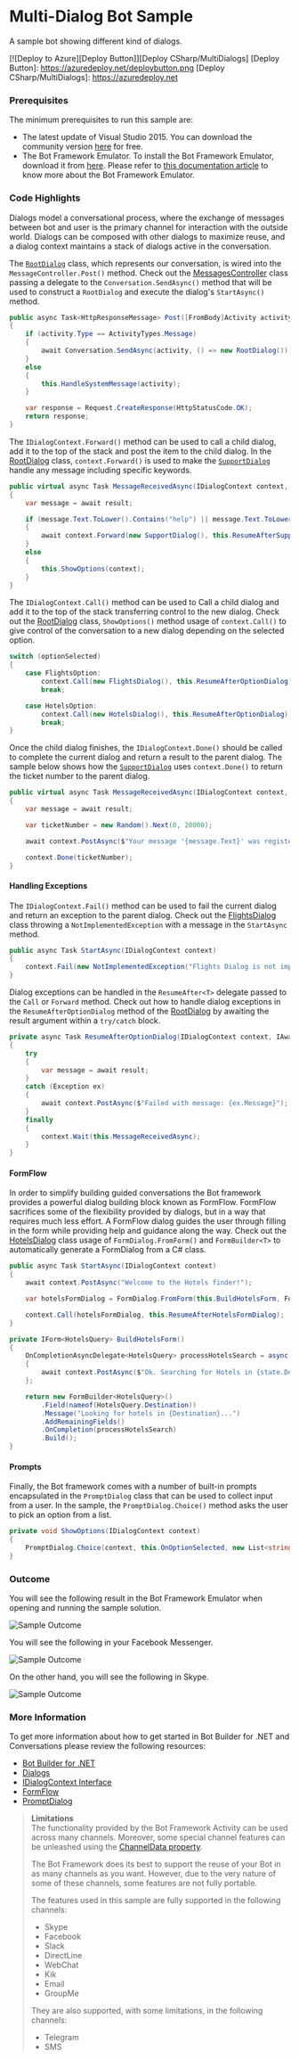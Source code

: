 # Multi-Dialog Bot Sample

A sample bot showing different kind of dialogs.

[![Deploy to Azure][Deploy Button]][Deploy CSharp/MultiDialogs]
[Deploy Button]: https://azuredeploy.net/deploybutton.png
[Deploy CSharp/MultiDialogs]: https://azuredeploy.net

### Prerequisites

The minimum prerequisites to run this sample are:
* The latest update of Visual Studio 2015. You can download the community version [here](http://www.visualstudio.com) for free.
* The Bot Framework Emulator. To install the Bot Framework Emulator, download it from [here](https://emulator.botframework.com/). Please refer to [this documentation article](https://github.com/microsoft/botframework-emulator/wiki/Getting-Started) to know more about the Bot Framework Emulator.

### Code Highlights

Dialogs model a conversational process, where the exchange of messages between bot and user is the primary channel for interaction with the outside world.
Dialogs can be composed with other dialogs to maximize reuse, and a dialog context maintains a stack of dialogs active in the conversation.

The [`RootDialog`](Dialogs/RootDialog.cs) class, which represents our conversation, is wired into the `MessageController.Post()` method. Check out the [MessagesController](Controllers/MessagesController.cs#L22) class passing a delegate to the `Conversation.SendAsync()` method that will be used to construct a `RootDialog` and execute the dialog's `StartAsync()` method.


````C#
public async Task<HttpResponseMessage> Post([FromBody]Activity activity)
{
    if (activity.Type == ActivityTypes.Message)
    {
        await Conversation.SendAsync(activity, () => new RootDialog());
    }
    else
    {
        this.HandleSystemMessage(activity);
    }

    var response = Request.CreateResponse(HttpStatusCode.OK);
    return response;
}
````

The `IDialogContext.Forward()` method can be used to call a child dialog, add it to the top of the stack and post the item to the child dialog. In the [RootDialog](Dialogs/RootDialog.cs#L28) class, `context.Forward()` is used to make the [`SupportDialog`](Dialogs/SupportDialog.cs) handle any message including specific keywords.


````C#
public virtual async Task MessageReceivedAsync(IDialogContext context, IAwaitable<IMessageActivity> result)
{
    var message = await result;

    if (message.Text.ToLower().Contains("help") || message.Text.ToLower().Contains("support") || message.Text.ToLower().Contains("problem"))
    {
        await context.Forward(new SupportDialog(), this.ResumeAfterSupportDialog, message, CancellationToken.None);
    }
    else
    {
        this.ShowOptions(context);
    }
}
````

The `IDialogContext.Call()` method can be used to Call a child dialog and add it to the top of the stack transferring control to the new dialog.
Check out the [RootDialog](Dialogs/RootDialog.cs#L47-L56) class, `ShowOptions()` method usage of `context.Call()` to give control of the conversation to a new dialog depending on the selected option.

````C#
switch (optionSelected)
{
    case FlightsOption:
        context.Call(new FlightsDialog(), this.ResumeAfterOptionDialog);
        break;

    case HotelsOption:
        context.Call(new HotelsDialog(), this.ResumeAfterOptionDialog);
        break;
}
````

Once the child dialog finishes, the `IDialogContext.Done()` should be called to complete the current dialog and return a result to the parent dialog. The sample below shows how the [`SupportDialog`](Dialogs/SupportDialog.cs#L24) uses `context.Done()` to return the ticket number to the parent dialog.

````C#
public virtual async Task MessageReceivedAsync(IDialogContext context, IAwaitable<IMessageActivity> result)
{
    var message = await result;

    var ticketNumber = new Random().Next(0, 20000);

    await context.PostAsync($"Your message '{message.Text}' was registered. Once we resolve it; we will get back to you.");

    context.Done(ticketNumber);
}
````

#### Handling Exceptions
The `IDialogContext.Fail()` method can be used to fail the current dialog and return an exception to the parent dialog. Check out the [FlightsDialog](Dialogs/FlightsDialog.cs#L11-L14) class throwing a `NotImplementedException` with a message in the `StartAsync` method.

````C#
public async Task StartAsync(IDialogContext context)
{
    context.Fail(new NotImplementedException("Flights Dialog is not implemented and is instead being used to show context.Fail"));
}
````

Dialog exceptions can be handled in the `ResumeAfter<T>` delegate passed to the `Call` or `Forward` method. Check out how to handle dialog exceptions in the `ResumeAfterOptionDialog` method of the [RootDialog](Dialogs/RootDialog.cs#L76-L83) by awaiting the result argument within a `try/catch` block.

````C#
private async Task ResumeAfterOptionDialog(IDialogContext context, IAwaitable<object> result)
{
    try
    {
        var message = await result;
    }
    catch (Exception ex)
    {
        await context.PostAsync($"Failed with message: {ex.Message}");
    }
    finally
    {
        context.Wait(this.MessageReceivedAsync);
    }
}
````

#### FormFlow
In order to simplify building guided conversations the Bot framework provides a powerful dialog building block known as FormFlow. FormFlow sacrifices some of the flexibility provided by dialogs, but in a way that requires much less effort. A FormFlow dialog guides the user through filling in the form while providing help and guidance along the way.
Check out the [HotelsDialog](Dialogs/HotelsDialog.cs#L19) class usage of `FormDialog.FromForm()` and `FormBuilder<T>` to automatically generate a FormDialog from a C# class.

````C#
public async Task StartAsync(IDialogContext context)
{
    await context.PostAsync("Welcome to the Hotels finder!");

    var hotelsFormDialog = FormDialog.FromForm(this.BuildHotelsForm, FormOptions.PromptInStart);

    context.Call(hotelsFormDialog, this.ResumeAfterHotelsFormDialog);
}

private IForm<HotelsQuery> BuildHotelsForm()
{
    OnCompletionAsyncDelegate<HotelsQuery> processHotelsSearch = async (context, state) =>
    {
        await context.PostAsync($"Ok. Searching for Hotels in {state.Destination} from {state.CheckIn.ToString("MM/dd")} to {state.CheckIn.AddDays(state.Nights).ToString("MM/dd")}...");
    };

    return new FormBuilder<HotelsQuery>()
        .Field(nameof(HotelsQuery.Destination))
        .Message("Looking for hotels in {Destination}...")
        .AddRemainingFields()
        .OnCompletion(processHotelsSearch)
        .Build();
}
````

#### Prompts
Finally, the Bot framework comes with a number of built-in prompts encapsulated in the `PromptDialog` class that can be used to collect input from a user. In the sample, the `PromptDialog.Choice()` method asks the user to pick an option from a list.

````C#
private void ShowOptions(IDialogContext context)
{
    PromptDialog.Choice(context, this.OnOptionSelected, new List<string>() { FlightsOption, HotelsOption }, "Are you looking for a flight or a hotel?", "Not a valid option", 3);
}
````


### Outcome

You will see the following result in the Bot Framework Emulator when opening and running the sample solution.

![Sample Outcome](images/outcome-emulator.png)

You will see the following in your Facebook Messenger.

![Sample Outcome](images/outcome-facebook.png)

On the other hand, you will see the following in Skype.

![Sample Outcome](images/outcome-skype.png)

### More Information

To get more information about how to get started in Bot Builder for .NET and Conversations please review the following resources:
* [Bot Builder for .NET](https://docs.botframework.com/en-us/csharp/builder/sdkreference/index.html)
* [Dialogs](https://docs.botframework.com/en-us/csharp/builder/sdkreference/dialogs.html)
* [IDialogContext Interface](https://docs.botframework.com/en-us/csharp/builder/sdkreference/d1/dc6/interface_microsoft_1_1_bot_1_1_builder_1_1_dialogs_1_1_i_dialog_context.html)
* [FormFlow](https://docs.botframework.com/en-us/csharp/builder/sdkreference/forms.html)
* [PromptDialog](https://docs.botframework.com/en-us/csharp/builder/sdkreference/d9/d03/class_microsoft_1_1_bot_1_1_builder_1_1_dialogs_1_1_prompt_dialog.html)

> **Limitations**  
> The functionality provided by the Bot Framework Activity can be used across many channels. Moreover, some special channel features can be unleashed using the [ChannelData property](https://docs.botframework.com/en-us/csharp/builder/sdkreference/channels.html).
> 
> The Bot Framework does its best to support the reuse of your Bot in as many channels as you want. However, due to the very nature of some of these channels, some features are not fully portable.
> 
> The features used in this sample are fully supported in the following channels:
> - Skype
> - Facebook
> - Slack
> - DirectLine
> - WebChat
> - Kik
> - Email
> - GroupMe
> 
> They are also supported, with some limitations, in the following channels:
> - Telegram
> - SMS
